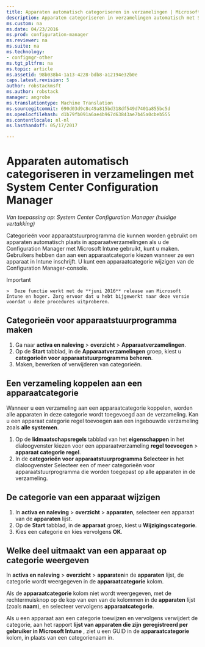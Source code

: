 ```yaml
---
title: Apparaten automatisch categoriseren in verzamelingen | Microsoft-documenten
description: Apparaten categoriseren in verzamelingen automatisch met System Center Configuration Manager.
ms.custom: na
ms.date: 04/23/2016
ms.prod: configuration-manager
ms.reviewer: na
ms.suite: na
ms.technology:
- configmgr-other
ms.tgt_pltfrm: na
ms.topic: article
ms.assetid: 98b038b4-1a13-4228-bdb8-a12194e32b0e
caps.latest.revision: 5
author: robstackmsft
ms.author: robstack
manager: angrobe
ms.translationtype: Machine Translation
ms.sourcegitcommit: 690d03d9c8c49a815bd318df549d7401a855bc5d
ms.openlocfilehash: d1b79fb091a6ae4b967d63843ae7b45a0cbeb555
ms.contentlocale: nl-nl
ms.lasthandoff: 05/17/2017

---
```

# <a name="automatically-categorize-devices-into-collections-with-system-center-configuration-manager"></a>Apparaten automatisch categoriseren in verzamelingen met System Center Configuration Manager

*Van toepassing op: System Center Configuration Manager (huidige vertakking)*

Categorieën voor apparaatstuurprogramma die kunnen worden gebruikt om apparaten automatisch plaats in apparaatverzamelingen als u de Configuration Manager met Microsoft Intune gebruikt, kunt u maken. Gebruikers hebben dan aan een apparaatcategorie kiezen wanneer ze een apparaat in Intune inschrijft. U kunt een apparaatcategorie wijzigen van de Configuration Manager-console.

> [!IMPORTANT]  
    >  Deze functie werkt met de **juni 2016** release van Microsoft Intune en hoger. Zorg ervoor dat u hebt bijgewerkt naar deze versie voordat u deze procedures uitproberen.

## <a name="create-device-categories"></a>Categorieën voor apparaatstuurprogramma maken

1.  Ga naar **activa en naleving** > **overzicht** > **Apparaatverzamelingen**.
2.  Op de **Start** tabblad, in de **Apparaatverzamelingen** groep, kiest u **categorieën voor apparaatstuurprogramma beheren**.
3.  Maken, bewerken of verwijderen van categorieën.

## <a name="associate-a-collection-with-a-device-category"></a>Een verzameling koppelen aan een apparaatcategorie

Wanneer u een verzameling aan een apparaatcategorie koppelen, worden alle apparaten in deze categorie wordt toegevoegd aan de verzameling. Kan u een apparaat categorie regel toevoegen aan een ingebouwde verzameling zoals **alle systemen**.

1.  Op de **lidmaatschapsregels** tabblad van het **eigenschappen** in het dialoogvenster kiezen voor een apparaatverzameling **regel toevoegen** > **apparaat categorie regel**.
2.  In de **categorieën voor apparaatstuurprogramma Selecteer** in het dialoogvenster Selecteer een of meer categorieën voor apparaatstuurprogramma die worden toegepast op alle apparaten in de verzameling.

## <a name="change-the-category-of-a-device"></a>De categorie van een apparaat wijzigen

1.  In **activa en naleving** > **overzicht** > **apparaten**, selecteer een apparaat van de **apparaten** lijst.
2.  Op de **Start** tabblad, in de **apparaat** groep, kiest u **Wijzigingscategorie**.
3.  Kies een categorie en kies vervolgens **OK**.

## <a name="view-which-category-a-device-belongs-to"></a>Welke deel uitmaakt van een apparaat op categorie weergeven

In **activa en naleving** > **overzicht** > **apparaten**in de **apparaten** lijst, de categorie wordt weergegeven in de **apparaatcategorie** kolom.

Als de **apparaatcategorie** kolom niet wordt weergegeven, met de rechtermuisknop op de kop van een van de kolommen in de **apparaten** lijst (zoals **naam**), en selecteer vervolgens **apparaatcategorie**.

Als u een apparaat aan een categorie toewijzen en vervolgens verwijdert de categorie, aan het rapport **lijst van apparaten die zijn geregistreerd per gebruiker in Microsoft Intune** , ziet u een GUID in de **apparaatcategorie** kolom, in plaats van een categorienaam in.

